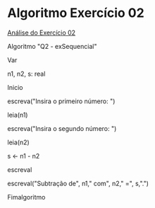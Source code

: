 # Algoritmo Exercício 02
[Análise do Exercício 02](AnaliseDoEX02.md)

Algoritmo "Q2 - exSequencial"

Var

n1, n2, s: real

Inicio

escreva("Insira o primeiro número: ")

leia(n1)

escreva("Insira o segundo número: ")

leia(n2)

s <- n1 - n2

escreval

escreval("Subtração de", n1," com", n2," =", s,".")

Fimalgoritmo
